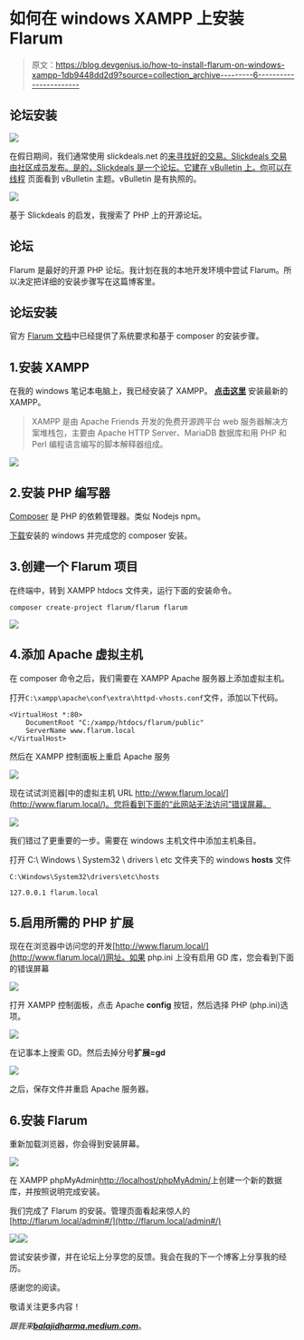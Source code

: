 # 如何在 windows XAMPP 上安装 Flarum

> 原文：<https://blog.devgenius.io/how-to-install-flarum-on-windows-xampp-1db9448dd2d9?source=collection_archive---------6----------------------->

## 论坛安装

![](img/49c32b82c05f9c5dd0e96961c43e059c.png)

在假日期间，我们通常使用 slickdeals.net 的[来寻找好的交易。Slickdeals 交易由社区成员发布。是的，Slickdeals 是一个论坛。它建在 vBulletin 上。你可以在](https://slickdeals.net/)[线程](https://slickdeals.net/forums/forumdisplay.php?f=9) 页面看到 vBulletin 主题。vBulletin 是有执照的。

![](img/486b81c2bf7d452eda8d4621e47057f4.png)

基于 Slickdeals 的启发，我搜索了 PHP 上的开源论坛。

## 论坛

Flarum 是最好的开源 PHP 论坛。我计划在我的本地开发环境中尝试 Flarum。所以决定把详细的安装步骤写在这篇博客里。

## 论坛安装

官方 [Flarum 文档](https://docs.flarum.org/install)中已经提供了系统要求和基于 composer 的安装步骤。

## 1.安装 XAMPP

在我的 windows 笔记本电脑上，我已经安装了 XAMPP。 [**点击这里**](https://www.apachefriends.org/) 安装最新的 XAMPP。

> XAMPP 是由 Apache Friends 开发的免费开源跨平台 web 服务器解决方案堆栈包，主要由 Apache HTTP Server、MariaDB 数据库和用 PHP 和 Perl 编程语言编写的脚本解释器组成。

![](img/ecbd1ff8d27ff9f9354b99be5df64927.png)

## 2.安装 PHP 编写器

[Composer](https://getcomposer.org/) 是 PHP 的依赖管理器。类似 Nodejs npm。

[下载](https://getcomposer.org/download/)安装的 windows 并完成您的 composer 安装。

## 3.创建一个 Flarum 项目

在终端中，转到 XAMPP htdocs 文件夹，运行下面的安装命令。

```
composer create-project flarum/flarum flarum
```

![](img/6d8c122f3a1915487f2bf99419046899.png)

## 4.添加 Apache 虚拟主机

在 composer 命令之后，我们需要在 XAMPP Apache 服务器上添加虚拟主机。

打开`C:\xampp\apache\conf\extra\httpd-vhosts.conf`文件，添加以下代码。

```
<VirtualHost *:80>
    DocumentRoot "C:/xampp/htdocs/flarum/public"
    ServerName www.flarum.local
</VirtualHost>
```

然后在 XAMPP 控制面板上重启 Apache 服务

![](img/e0c2f982936112aec0e590a508487de7.png)

现在试试浏览器[中的虚拟主机 URL http://www.flarum.local/](http://www.flarum.local/)。您将看到下面的“此网站无法访问”错误屏幕。

![](img/c96843794ae1a6e3596c37f0cc920851.png)

我们错过了更重要的一步。需要在 windows 主机文件中添加主机条目。

打开 C:\ Windows \ System32 \ drivers \ etc 文件夹下的 windows **hosts** 文件

`C:\Windows\System32\drivers\etc\hosts`

```
127.0.0.1 flarum.local
```

## 5.启用所需的 PHP 扩展

现在在浏览器中访问您的开发[http://www.flarum.local/](http://www.flarum.local/)网址。如果 php.ini 上没有启用 GD 库，您会看到下面的错误屏幕

![](img/bf60c72d9317af7766e6e9b50545c723.png)

打开 XAMPP 控制面板，点击 Apache **config** 按钮，然后选择 PHP (php.ini)选项。

![](img/49aa0eebfbfa2db232dd5cf8d5c48627.png)

在记事本上搜索 GD。然后去掉分号**扩展=gd**

![](img/6d6941107c7fddfbfa41d6f787cc9869.png)

之后，保存文件并重启 Apache 服务器。

## 6.安装 Flarum

重新加载浏览器，你会得到安装屏幕。

![](img/be1c2236e35fc91a8bde8ccc98832d36.png)

在 XAMPP phpMyAdmin[http://localhost/phpMyAdmin/](http://localhost/phpmyadmin/)上创建一个新的数据库，并按照说明完成安装。

我们完成了 Flarum 的安装。管理页面看起来惊人的[http://flarum.local/admin#/](http://flarum.local/admin#/)

![](img/3ab003e2d2b3f5b89cf4c2a83d076382.png)![](img/b08463f8978f539ccfba7b7586a39d01.png)

尝试安装步骤，并在论坛上分享您的反馈。我会在我的下一个博客上分享我的经历。

感谢您的阅读。

敬请关注更多内容！

*跟我来*[***balajidharma.medium.com***](https://balajidharma.medium.com/)。